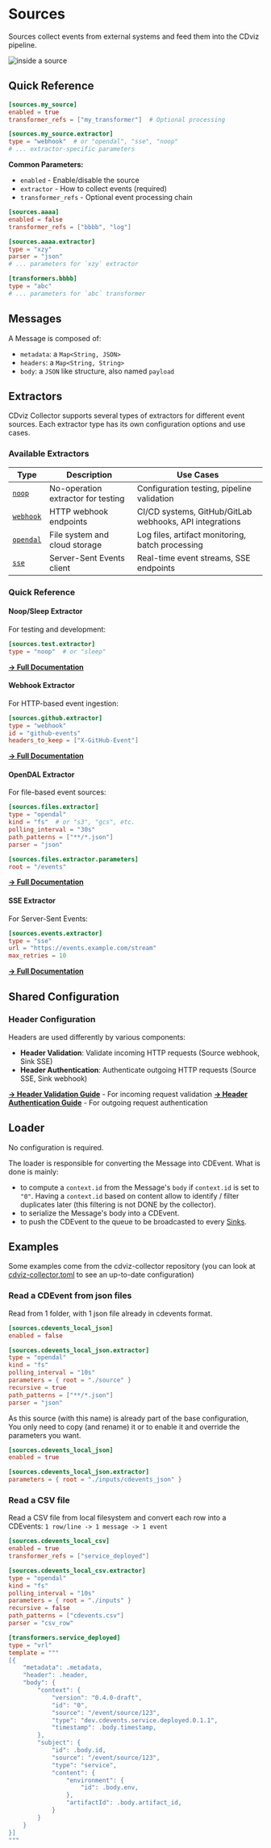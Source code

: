 # Sources

Sources collect events from external systems and feed them into the CDviz pipeline.

![inside a source](/architectures/inside_source.excalidraw.svg)

## Quick Reference

```toml
[sources.my_source]
enabled = true
transformer_refs = ["my_transformer"]  # Optional processing

[sources.my_source.extractor]
type = "webhook"  # or "opendal", "sse", "noop"
# ... extractor-specific parameters
```

**Common Parameters:**
- `enabled` - Enable/disable the source
- `extractor` - How to collect events (required)
- `transformer_refs` - Optional event processing chain

```toml
[sources.aaaa]
enabled = false
transformer_refs = ["bbbb", "log"]

[sources.aaaa.extractor]
type = "xzy"
parser = "json"
# ... parameters for `xzy` extractor

[transformers.bbbb]
type = "abc"
# ... parameters for `abc` transformer
```

## Messages

A Message is composed of:

- `metadata`: a `Map<String, JSON>`
- `headers`: a `Map<String, String>`
- `body`: a `JSON` like structure, also named `payload`

## Extractors

CDviz Collector supports several types of extractors for different event sources. Each extractor type has its own configuration options and use cases.

### Available Extractors

| Type | Description | Use Cases |
|------|-------------|-----------|
| [`noop`](./noop.md) | No-operation extractor for testing | Configuration testing, pipeline validation |
| [`webhook`](./webhook.md) | HTTP webhook endpoints | CI/CD systems, GitHub/GitLab webhooks, API integrations |
| [`opendal`](./opendal.md) | File system and cloud storage | Log files, artifact monitoring, batch processing |
| [`sse`](./sse.md) | Server-Sent Events client | Real-time event streams, SSE endpoints |

### Quick Reference

#### Noop/Sleep Extractor

For testing and development:

```toml
[sources.test.extractor]
type = "noop"  # or "sleep"
```

**[→ Full Documentation](./noop.md)**

#### Webhook Extractor

For HTTP-based event ingestion:

```toml
[sources.github.extractor]
type = "webhook"
id = "github-events"
headers_to_keep = ["X-GitHub-Event"]
```

**[→ Full Documentation](./webhook.md)**

#### OpenDAL Extractor

For file-based event sources:

```toml
[sources.files.extractor]
type = "opendal"
kind = "fs"  # or "s3", "gcs", etc.
polling_interval = "30s"
path_patterns = ["**/*.json"]
parser = "json"

[sources.files.extractor.parameters]
root = "/events"
```

**[→ Full Documentation](./opendal.md)**

#### SSE Extractor

For Server-Sent Events:

```toml
[sources.events.extractor]
type = "sse"
url = "https://events.example.com/stream"
max_retries = 10
```

**[→ Full Documentation](./sse.md)**

## Shared Configuration

### Header Configuration

Headers are used differently by various components:

- **Header Validation**: Validate incoming HTTP requests (Source webhook, Sink SSE)
- **Header Authentication**: Authenticate outgoing HTTP requests (Source SSE, Sink webhook)

**[→ Header Validation Guide](../header-validation.md)** - For incoming request validation
**[→ Header Authentication Guide](../header-authentication.md)** - For outgoing request authentication

## Loader

No configuration is required.

The loader is responsible for converting the Message into CDEvent. What is done is mainly:

- to compute a `context.id` from the Message's `body` if `context.id` is set to `"0"`.
  Having a `context.id` based on content allow to identify / filter duplicates later (this filtering is not DONE by the collector).
- to serialize the Message's body into a CDEvent.
- to push the CDEvent to the queue to be broadcasted to every [Sinks].

## Examples

Some examples come from the cdviz-collector repository (you can look at [cdviz-collector.toml](https://github.com/cdviz-dev/cdviz-collector/blob/main/examples/assets/cdviz-collector.toml) to see an up-to-date configuration)

### Read a CDEvent from json files

Read from 1 folder, with 1 json file already in cdevents format.

```toml
[sources.cdevents_local_json]
enabled = false

[sources.cdevents_local_json.extractor]
type = "opendal"
kind = "fs"
polling_interval = "10s"
parameters = { root = "./source" }
recursive = true
path_patterns = ["**/*.json"]
parser = "json"
```

As this source (with this name) is already part of the base configuration, You only need to copy (and rename) it or to enable it and override the parameters you want.

```toml
[sources.cdevents_local_json]
enabled = true

[sources.cdevents_local_json.extractor]
parameters = { root = "./inputs/cdevents_json" }
```

### Read a CSV file

Read a CSV file from local filesystem and convert each row into a CDEvents: `1 row/line -> 1 message -> 1 event`

```toml
[sources.cdevents_local_csv]
enabled = true
transformer_refs = ["service_deployed"]

[sources.cdevents_local_csv.extractor]
type = "opendal"
kind = "fs"
polling_interval = "10s"
parameters = { root = "./inputs" }
recursive = false
path_patterns = ["cdevents.csv"]
parser = "csv_row"

[transformers.service_deployed]
type = "vrl"
template = """
[{
    "metadata": .metadata,
    "header": .header,
    "body": {
        "context": {
            "version": "0.4.0-draft",
            "id": "0",
            "source": "/event/source/123",
            "type": "dev.cdevents.service.deployed.0.1.1",
            "timestamp": .body.timestamp,
        },
        "subject": {
            "id": .body.id,
            "source": "/event/source/123",
            "type": "service",
            "content": {
                "environment": {
                    "id": .body.env,
                },
                "artifactId": .body.artifact_id,
            }
        }
    }
}]
"""
```

[Sinks]: ../sinks/
[Transformers]: transformers
[service]: <https://docs.rs/opendal/latest/opendal/services/index.html>
